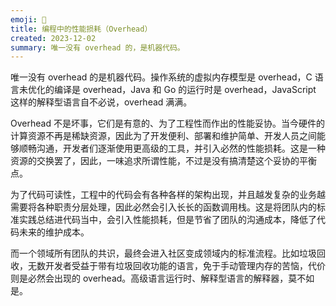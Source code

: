 ```yaml
---
emoji: 🪫
title: 编程中的性能损耗（Overhead）
created: 2023-12-02
summary: 唯一没有 overhead 的，是机器代码。
---
```


唯一没有 overhead 的是机器代码。操作系统的虚拟内存模型是 overhead，C 语言未优化的编译是 overhead，Java 和 Go 的运行时是 overhead，JavaScript 这样的解释型语言自不必说，overhead 满满。

Overhead 不是坏事，它们是有意的、为了工程性而作出的性能妥协。当今硬件的计算资源不再是稀缺资源，因此为了开发便利、部署和维护简单、开发人员之间能够顺畅沟通，开发者们逐渐使用更高级的工具，并引入必然的性能损耗。这是一种资源的交换罢了，因此，一味追求所谓性能，不过是没有搞清楚这个妥协的平衡点。

为了代码可读性，工程中的代码会有各种各样的架构出现，并且越发复杂的业务越需要将各种职责分层处理，因此必然会引入长长的函数调用栈。这是将团队内的标准实践总结进代码当中，会引入性能损耗，但是节省了团队的沟通成本，降低了代码未来的维护成本。

而一个领域所有团队的共识，最终会进入社区变成领域内的标准流程。比如垃圾回收，无数开发者受益于带有垃圾回收功能的语言，免于手动管理内存的苦恼，代价则是必然会出现的 overhead。高级语言运行时、解释型语言的解释器，莫不如是。
